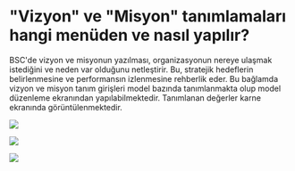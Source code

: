 # "Vizyon" ve "Misyon" tanımlamaları hangi menüden ve nasıl yapılır?

BSC'de vizyon ve misyonun yazılması, organizasyonun nereye ulaşmak istediğini ve neden var olduğunu netleştirir. Bu, stratejik hedeflerin belirlenmesine ve performansın izlenmesine rehberlik eder.
Bu bağlamda vizyon ve misyon tanım girişleri model bazında tanımlanmakta olup model düzenleme ekranından yapılabilmektedir. Tanımlanan değerler karne ekranında görüntülenmektedir.

![](https://docsbimser.blob.core.windows.net/imagecontainer/1-a36723b4-025a-4e72-9c8e-f42da179028c.png)

![](https://docsbimser.blob.core.windows.net/imagecontainer/2-dbd8b94a-47a5-4d0d-8778-d06fe7cba22b.png)

![](https://docsbimser.blob.core.windows.net/imagecontainer/3-c4814a03-33b9-4c7b-af8e-ddb41824e9e9.png)

